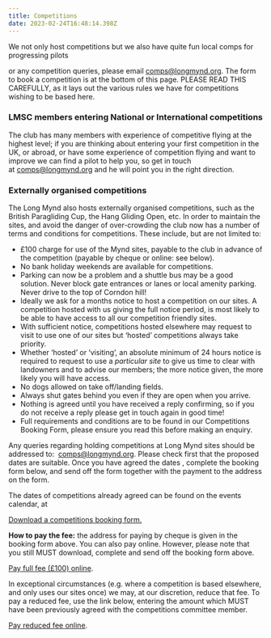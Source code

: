 ```yaml
---
title: Competitions
date: 2023-02-24T16:48:14.398Z
---
```

W﻿e not only host competitions but we also have quite fun local comps for progressing pilots

or any competition queries, please email [comps@longmynd.org](mailto:comps@longmynd.org). The form to book a competition is at the bottom of this page. PLEASE READ THIS CAREFULLY, as it lays out the various rules we have for competitions wishing to be based here.

### **LMSC members entering National or International competitions**

The club has many members with experience of competitive flying at the highest level; if you are thinking about entering your first competition in the UK, or abroad, or have some experience of competition flying and want to improve we can find a pilot to help you, so get in touch at [comps@longmynd.org](mailto:comps@longmynd.org) and he will point you in the right direction.

### Externally organised competitions

The Long Mynd also hosts externally organised competitions, such as the British Paragliding Cup, the Hang Gliding Open, etc. In order to maintain the sites, and avoid the danger of over-crowding the club now has a number of terms and conditions for competitions. These include, but are not limited to:

* £100 charge for use of the Mynd sites, payable to the club in advance of the competition (payable by cheque or online: see below).
* No bank holiday weekends are available for competitions.
* Parking can now be a problem and a shuttle bus may be a good solution. Never block gate entrances or lanes or local amenity parking. Never drive to the top of Corndon hill!
* Ideally we ask for a months notice to host a competition on our sites. A competition hosted with us giving the full notice period, is most likely to be able to have access to all our competition friendly sites.
* With sufficient notice, competitions hosted elsewhere may request to visit to use one of our sites but ‘hosted’ competitions always take priority.
* Whether ‘hosted’ or ‘visiting’, an absolute minimum of 24 hours notice is required to request to use a *particular site* to give us time to clear with landowners and to advise our members; the more notice given, the more likely you will have access.
* No dogs allowed on take off/landing fields.
* Always shut gates behind you even if they are open when you arrive.
* Nothing is agreed until you have received a reply confirming, so if you do not receive a reply please get in touch again in good time!
* Full requirements and conditions are to be found in our Competitions Booking Form, please ensure you read this before making an enquiry.

Any queries regarding holding competitions at Long Mynd sites should be addressed to:  [comps@longmynd.org](mailto:comps@longmynd.org). Please check first that the proposed dates are suitable. Once you have agreed the dates , complete the booking form below, and send off the form together with the payment to the address on the form.

The dates of competitions already agreed can be found on the events calendar, at [](http://www.longmynd.org/?page_id=11)

[Download a competitions booking form.](/img/comp_booking.pdf)

**How to pay the fee:** the address for paying by cheque is given in the booking form above. You can also pay online. However, please note that you still MUST download, complete and send off the booking form above.

[Pay full fee (£100) online](https://www.paypal.com/cgi-bin/webscr?cmd=_s-xclick&hosted_button_id=9FDX829PQB8MN).  

In exceptional circumstances (e.g. where a competition is based elsewhere, and only uses our sites once) we may, at our discretion, reduce that fee. To pay a reduced fee, use the link below, entering the amount which MUST have been previously agreed with the competitions committee member.

[Pay reduced fee online](https://www.paypal.com/cgi-bin/webscr?cmd=_s-xclick&hosted_button_id=9XS9YGMMZ88GU).